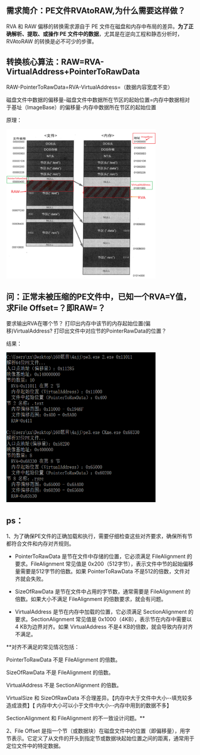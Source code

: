 ## 需求简介：PE文件RVAtoRAW,为什么需要这样做？

RVA 和 RAW 偏移的转换需求源自于 PE 文件在磁盘和内存中布局的差异。**为了正确解析、提取、或操作 PE 文件中的数据**，尤其是在逆向工程和静态分析时，RVAtoRAW 的转换是必不可少的步骤。

## 转换核心算法：RAW=RVA-VirtualAddress+PointerToRawData

RAW-PointerToRawData=RVA-VirtualAddress=（数据内容宽度不变）

磁盘文件中数据的偏移量-磁盘文件中数据所在节区的起始位置=内存中数据相对于基址（ImageBase）的偏移量-内存中数据所在节区的起始位置

原理：

<img src="./RVAtoRAW-原理.png" alt="32位PE文件" width="400" height="400">



##  问：正常未被压缩的PE文件中，已知一个RVA=Y值，求File Offset=？即RAW=？
要求输出RVA在哪个节？
打印出内存中该节的内存起始位置(偏移)VirtualAddress?
打印出文件中对应节的PointerRawData的位置？

结果：

<img src="./RVAtoARAW-结果.png" alt="32位PE文件" width="400" height="400">


## ps：
1、为了确保PE文件的正确加载和执行，需要仔细检查这些对齐要求，确保所有节都符合文件和内存对齐规则。
* PointerToRawData 是节在文件中存储的位置，它必须满足 FileAlignment 的要求。FileAlignment 常见值是 0x200（512字节），表示文件中节的起始偏移量需要是512字节的倍数。如果 PointerToRawData 不是512的倍数，文件对齐就会失败。

* SizeOfRawData 是节在文件中占用的字节数，通常需要是 FileAlignment 的倍数。如果大小不满足 FileAlignment 的倍数要求，就会有问题。

* VirtualAddress 是节在内存中加载的位置，它必须满足 SectionAlignment 的要求。SectionAlignment 常见值是 0x1000（4KB），表示节在内存中需要以4 KB为边界对齐。如果 VirtualAddress 不是4 KB的倍数，就会导致内存对齐不满足。

**对齐不满足的常见情况包括：

PointerToRawData 不是 FileAlignment 的倍数。

SizeOfRawData 不是 FileAlignment 的倍数。

VirtualAddress 不是 SectionAlignment 的倍数。

VirtualSize 和 SizeOfRawData 不合理差异。【内存中大于文件中大小--填充较多造成浪费】【 内存中大小可以小于文件中大小--内存中用到的数据不多】

SectionAlignment 和 FileAlignment 的不一致设计问题。**

2、File Offset 是指一个节（或数据块）在磁盘文件中的位置（即偏移量），用字节表示。它定义了从文件的开头到指定节或数据块起始位置之间的距离，通常用于定位文件中的特定数据。





